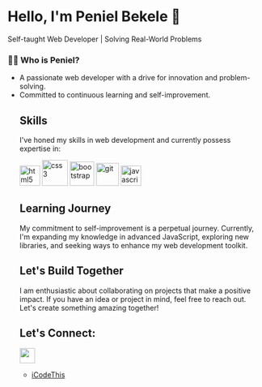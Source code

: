 # Hello, I'm Peniel Bekele 👋
 Self-taught Web Developer | Solving Real-World Problems

### 👨‍💻 Who is Peniel?

<ul>
  <li>A passionate web developer with a drive for innovation and problem-solving.</li>

<li>Committed to continuous learning and self-improvement.</li>


## Skills
I've honed my skills in web development and currently possess expertise in:

<div>
  <img src="https://cdn.jsdelivr.net/gh/devicons/devicon/icons/html5/html5-original.svg"  alt="html5"  width="40" height="40" /> 
  <img src="https://cdn.jsdelivr.net/gh/devicons/devicon/icons/css3/css3-original-wordmark.svg"  alt="css3"  width="51" height="51" />
  <img src="https://cdn.jsdelivr.net/gh/devicons/devicon/icons/bootstrap/bootstrap-original.svg" alt="bootstrap"  width="48" height="48"/>
    <img src="https://cdn.jsdelivr.net/gh/devicons/devicon/icons/git/git-original.svg"  alt="git"  width="45" height="45" />
  <img src="https://cdn.jsdelivr.net/gh/devicons/devicon/icons/javascript/javascript-original.svg"  alt="javascript"  width="40" height="40" /> 
 </div>  
      
## Learning Journey

My commitment to self-improvement is a perpetual journey. Currently, I'm expanding my knowledge in advanced JavaScript, exploring new libraries, and seeking ways to enhance my web development toolkit.

## Let's Build Together
I am enthusiastic about collaborating on projects that make a positive impact. If you have an idea or project in mind, feel free to reach out. Let's create something amazing together!

## Let's Connect:
 [<img src="https://cdn.jsdelivr.net/gh/devicons/devicon@latest/icons/linkedin/linkedin-original.svg" width="30" height="auto" />](https://linkedin.com/in/peniel-bekele)
  
- [iCodeThis](https://icodethis.com/Peniel)
